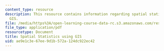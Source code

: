 ```yaml
---
content_type: resource
description: This resource contains information regarding spatial statistics using
  GIS.
file: /media/https%3A/open-learning-course-data-rc.s3.amazonaws.com/res-str-001-geographic-information-system-gis-tutorial-january-iap-2016/ae9e1c3e67ee9d1b572a124dc922ec42_MITRES_STR_001IAP16_spati.pdf
file_type: application/pdf
resourcetype: Document
title: Spatial Statistics using GIS
uid: ae9e1c3e-67ee-9d1b-572a-124dc922ec42
---
```

